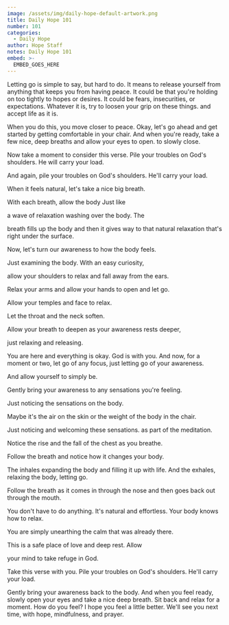 ```yaml
---
image: /assets/img/daily-hope-default-artwork.png
title: Daily Hope 101
number: 101
categories:
  - Daily Hope
author: Hope Staff
notes: Daily Hope 101
embed: >-
  EMBED_GOES_HERE
---
```

Letting go is simple to say, but hard to do. It means to release yourself from anything that keeps you from having peace. It could be that you're holding on too tightly to hopes or desires. It could be fears, insecurities, or expectations. Whatever it is, try to loosen your grip on these things. and accept life as it is.

When you do this, you move closer to peace. Okay, let's go ahead and get started by getting comfortable in your chair. And when you're ready, take a few nice, deep breaths and allow your eyes to open. to slowly close.

Now take a moment to consider this verse. Pile your troubles on God's shoulders. He will carry your load.

And again, pile your troubles on God's shoulders. He'll carry your load.

When it feels natural, let's take a nice big breath.

With each breath, allow the body Just like

a wave of relaxation washing over the body. The

breath fills up the body and then it gives way to that natural relaxation that's right under the surface.

Now, let's turn our awareness to how the body feels.

Just examining the body. With an easy curiosity,

allow your shoulders to relax and fall away from the ears.

Relax your arms and allow your hands to open and let go.

Allow your temples and face to relax.

Let the throat and the neck soften.

Allow your breath to deepen as your awareness rests deeper,

just relaxing and releasing.

You are here and everything is okay. God is with you. And now, for a moment or two, let go of any focus, just letting go of your awareness.

And allow yourself to simply be.

Gently bring your awareness to any sensations you're feeling.

Just noticing the sensations on the body.

Maybe it's the air on the skin or the weight of the body in the chair.

Just noticing and welcoming these sensations. as part of the meditation.

Notice the rise and the fall of the chest as you breathe.

Follow the breath and notice how it changes your body.

The inhales expanding the body and filling it up with life. And the exhales, relaxing the body, letting go.

Follow the breath as it comes in through the nose and then goes back out through the mouth.

You don't have to do anything. It's natural and effortless. Your body knows how to relax.

You are simply unearthing the calm that was already there.

This is a safe place of love and deep rest. Allow

your mind to take refuge in God.

Take this verse with you. Pile your troubles on God's shoulders. He'll carry your load.

Gently bring your awareness back to the body. And when you feel ready, slowly open your eyes and take a nice deep breath. Sit back and relax for a moment. How do you feel? I hope you feel a little better. We'll see you next time, with hope, mindfulness, and prayer.


